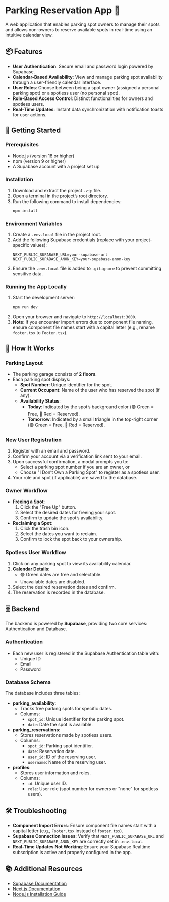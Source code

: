 # Parking Reservation App 🚗

A web application that enables parking spot owners to manage their spots and allows non-owners to reserve available spots in real-time using an intuitive calendar view.

## 📦 Features
- **User Authentication**: Secure email and password login powered by Supabase.
- **Calendar-Based Availability**: View and manage parking spot availability through a user-friendly calendar interface.
- **User Roles**: Choose between being a spot owner (assigned a personal parking spot) or a spotless user (no personal spot).
- **Role-Based Access Control**: Distinct functionalities for owners and spotless users.
- **Real-Time Updates**: Instant data synchronization with notification toasts for user actions.

## 🚀 Getting Started

### Prerequisites
- Node.js (version 18 or higher)
- npm (version 9 or higher)
- A Supabase account with a project set up

### Installation
1. Download and extract the project `.zip` file.
2. Open a terminal in the project’s root directory.
3. Run the following command to install dependencies:
   ```bash
   npm install
   ```

### Environment Variables
1. Create a `.env.local` file in the project root.
2. Add the following Supabase credentials (replace with your project-specific values):
   ```env
   NEXT_PUBLIC_SUPABASE_URL=your-supabase-url
   NEXT_PUBLIC_SUPABASE_ANON_KEY=your-supabase-anon-key
   ```
3. Ensure the `.env.local` file is added to `.gitignore` to prevent committing sensitive data.

### Running the App Locally
1. Start the development server:
   ```bash
   npm run dev
   ```
2. Open your browser and navigate to `http://localhost:3000`.
3. **Note**: If you encounter import errors due to component file naming, ensure component file names start with a capital letter (e.g., rename `footer.tsx` to `Footer.tsx`).

## 🧰 How It Works

### Parking Layout
- The parking garage consists of **2 floors**.
- Each parking spot displays:
  - **Spot Number**: Unique identifier for the spot.
  - **Current Occupant**: Name of the user who has reserved the spot (if any).
  - **Availability Status**:
    - **Today**: Indicated by the spot’s background color (🟢 Green = Free, 🔴 Red = Reserved).
    - **Tomorrow**: Indicated by a small triangle in the top-right corner (🟢 Green = Free, 🔴 Red = Reserved).

### New User Registration
1. Register with an email and password.
2. Confirm your account via a verification link sent to your email.
3. Upon successful confirmation, a modal prompts you to:
   - Select a parking spot number if you are an owner, or
   - Choose "I Don’t Own a Parking Spot" to register as a spotless user.
4. Your role and spot (if applicable) are saved to the database.

### Owner Workflow
- **Freeing a Spot**:
  1. Click the "Free Up" button.
  2. Select the desired dates for freeing your spot.
  3. Confirm to update the spot’s availability.
- **Reclaiming a Spot**:
  1. Click the trash bin icon.
  2. Select the dates you want to reclaim.
  3. Confirm to lock the spot back to your ownership.

### Spotless User Workflow
1. Click on any parking spot to view its availability calendar.
2. **Calendar Details**:
   - 🟢 Green dates are free and selectable.
   - Unavailable dates are disabled.
3. Select the desired reservation dates and confirm.
4. The reservation is recorded in the database.

## 🗄️ Backend
The backend is powered by **Supabase**, providing two core services: Authentication and Database.

### Authentication
- Each new user is registered in the Supabase Authentication table with:
  - Unique ID
  - Email
  - Password

### Database Schema
The database includes three tables:
- **parking_availability**:
  - Tracks free parking spots for specific dates.
  - Columns:
    - `spot_id`: Unique identifier for the parking spot.
    - `date`: Date the spot is available.
- **parking_reservations**:
  - Stores reservations made by spotless users.
  - Columns:
    - `spot_id`: Parking spot identifier.
    - `date`: Reservation date.
    - `user_id`: ID of the reserving user.
    - `username`: Name of the reserving user.
- **profiles**:
  - Stores user information and roles.
  - Columns:
    - `id`: Unique user ID.
    - `role`: User role (spot number for owners or "none" for spotless users).

## 🛠️ Troubleshooting
- **Component Import Errors**: Ensure component file names start with a capital letter (e.g., `Footer.tsx` instead of `footer.tsx`).
- **Supabase Connection Issues**: Verify that `NEXT_PUBLIC_SUPABASE_URL` and `NEXT_PUBLIC_SUPABASE_ANON_KEY` are correctly set in `.env.local`.
- **Real-Time Updates Not Working**: Ensure your Supabase Realtime subscription is active and properly configured in the app.

## 📚 Additional Resources
- [Supabase Documentation](https://supabase.com/docs)
- [Next.js Documentation](https://nextjs.org/docs)
- [Node.js Installation Guide](https://nodejs.org/en/download)
